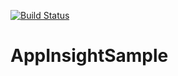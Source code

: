 [![Build Status](https://dev.azure.com/sonalikaroy0095/Azurepipelines/_apis/build/status/dockerapp?branchName=main)](https://dev.azure.com/sonalikaroy0095/Azurepipelines/_build/latest?definitionId=4&branchName=main)
# AppInsightSample
